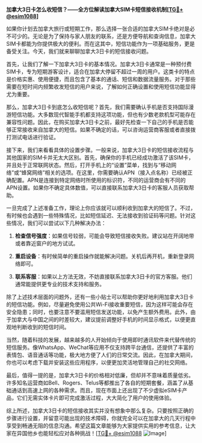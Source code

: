 **加拿大3日卡怎么收短信？——全方位解读加拿大SIM卡短信接收机制[[TG💪+ @esim1088](https://t.me/s/esim1088)]**

如果你计划去加拿大旅行或短期工作，那么选择一张合适的加拿大SIM卡绝对是必不可少的。无论是为了保持与家人朋友的联系，还是方便导航和查询信息，加拿大SIM卡都能为你提供极大的便利。而在这其中，短信功能作为一项基础服务，更是备受关注。今天，我们就来聊聊加拿大3日卡的短信接收问题。

首先，让我们了解一下加拿大3日卡的基本情况。加拿大3日卡通常是一种预付费SIM卡，专为短期游客设计，适合在加拿大停留不超过一周的用户。这类卡的特点是价格实惠、使用便捷，而且包含了基本的通话、短信和数据流量服务。对于那些需要在短时间内频繁收发短信的用户来说，了解如何正确设置和使用短信功能显得尤为重要。

那么，加拿大3日卡到底怎么收短信呢？首先，我们需要确认手机是否支持国际漫游短信功能。大多数现代智能手机都支持这项功能，但也有少数老款机型可能存在兼容性问题。因此，在购买加拿大3日卡之前，最好先检查一下自己的手机是否能够正常接收来自加拿大的短信。如果不确定的话，可以咨询运营商客服或者直接拨打测试电话进行验证。

接下来，我们来看看具体的设置步骤。一般来说，加拿大3日卡的短信接收流程与其他国家的SIM卡并无太大区别。首先，确保你的手机已经成功激活了该SIM卡，并且处于正常联网状态。然后，打开手机上的“设置”菜单，找到与“移动网络”或“蜂窝网络”相关的选项。在这里，你需要确认APN（接入点名称）已经被正确配置。APN是连接到特定网络时所使用的标识符，不同的运营商会有不同的APN设置。如果你不确定具体数值，可以直接联系加拿大3日卡的客服人员获取帮助。

一旦完成了上述准备工作，理论上你应该就可以顺利收到加拿大的短信了。不过，有时候也会遇到一些特殊情况，比如短信延迟、无法接收到验证码等问题。针对这些情况，我们可以尝试以下几种解决办法：

1. **检查信号强度**：如果信号较弱，可能会导致短信接收失败。建议站在开阔地带或者靠近窗户的地方试试。
   
2. **重启设备**：有时候简单的重启操作就能解决问题。关机后再开机，重新登录网络即可。
   
3. **联系客服**：如果以上方法无效，不妨直接联系加拿大3日卡的官方客服。他们通常能提供更专业的技术支持和服务。

除了上述技术层面的问题外，还有一些小贴士可以帮助你更好地利用加拿大3日卡的短信功能。例如，尽量避免使用公共Wi-Fi接收重要短信，因为这样可能会存在安全隐患；同时，也要注意不要滥用短信发送功能，以免产生额外费用。此外，由于加拿大与中国之间的时差较大，建议提前调整好手机的时间显示格式，以便更直观地判断收到的短信时间。

当然，随着科技的发展，越来越多的人开始倾向于使用即时通讯软件来代替传统的短信服务。像WhatsApp、WeChat等应用不仅支持跨平台通信，还提供了丰富的表情包、语音通话等功能，极大地方便了人们的日常交流。因此，在加拿大期间，你也可以考虑下载并安装这些应用程序，以便更加灵活地管理自己的社交网络。

最后，值得一提的是，加拿大3日卡的价格相对低廉，但却并不意味着质量低劣。许多知名运营商如Bell、Rogers、Telus等都推出了各自的短期套餐，涵盖了从基础通话到高速上网的各种需求。而且，现在市面上还出现了不少虚拟eSIM卡产品，它们无需实体卡片即可完成激活过程，大大简化了用户的使用体验。

综上所述，加拿大3日卡的短信接收其实并没有想象中那么复杂。只要按照正确的步骤进行设置，并留意可能出现的技术障碍，你就完全可以在加拿大的几天行程中享受到畅通无阻的信息沟通。希望这篇文章能够为大家提供实用的参考信息，让大家在异国他乡也能轻松应对各种挑战！[[TG💪+ @esim1088](https://t.me/s/esim1088) ![Image](https://i.postimg.cc/4NQfJmqS/Snipaste-2025-05-13-00-14-12.png)]